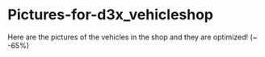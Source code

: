 # Pictures-for-d3x_vehicleshop
Here are the pictures of the vehicles in the shop and they are optimized! (~ -65%)
